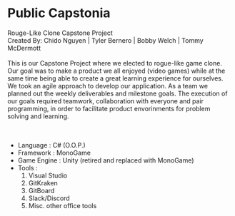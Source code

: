# Public Capstonia
Rouge-Like Clone Capstone Project<br/> 
Created By: Chido Nguyen | Tyler Bernero | Bobby Welch | Tommy McDermott<br/><br/>
This is our Capstone Project where we elected to rogue-like game clone. Our goal was to make a product we all enjoyed (video games) while at the same time being able to create a great learning experience for ourselves. We took an agile approach to develop our application. As a team we planned out the weekly deliverables and milestone goals. The execution of our goals required teamwork, collaboration with everyone and pair programming,  in order to facilitate product envorinments for problem solving and learning.  <br/><br/>
<br/>
*  Language : C# (O.O.P.)
*  Framework : MonoGame
*  Game Engine : Unity (retired and replaced with MonoGame)
*  Tools :
    1.  Visual Studio 
    2.  GitKraken 
    3.  GitBoard 
    4.  Slack/Discord 
    5.  Misc. other office tools
